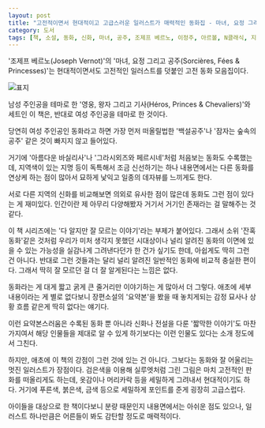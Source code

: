 ```yaml
---
layout: post
title: "고전적이면서 현대적이고 고급스러운 일러스트가 매력적인 동화집 - 마녀, 요정 그리고 공주"
category: 도서
tags: [책, 소설, 동화, 신화, 마녀, 공주, 조제프 베르노, 이정주, 아르볼, N클래식, 지학사, 문화충전, 서평]
---
```


'조제프 베르노(Joseph Vernot)'의
'마녀, 요정 그리고 공주(Sorcières, Fées & Princesses)'는
현대적이면서도 고전적인 일러스트를 덧붙인 고전 동화 모음집이다.

![표지](https://lh3.googleusercontent.com/k5qA4dF62h1WSL0hUHxbsQfzVfUeiKg9g1EwuzLmaHyVYhgK5obOtKhSMd35ANV6oiBSSoCgobSE9Q=s480)

남성 주인공을 테마로 한 '영웅, 왕자 그리고 기사(Héros, Princes & Chevaliers)'와 세트인 이 책은,
반대로 여성 주인공을 테마로 한 것이다.

당연히 여성 주인공인 동화라고 하면 가장 먼저 떠올릴법한
'백설공주'나 '잠자는 숲속의 공주' 같은 것이 빠지지 않고 들어있다.

거기에 '아름다운 바실리사'나 '그라시외즈와 페르시네'처럼 처음보는 동화도 수록했는데,
지역색이 있는 지명 등이 독특해서 조금 신선하기는 하나
내용면에서는 다른 동화를 연상케 하는 점이 많아서 묘하게 낯익고 일종의 데자뷰를 느끼게도 한다.

서로 다른 지역의 신화를 비교해보면 의외로 유사한 점이 많은데
동화도 그런 점이 있다는 게 재미있다.
인간이란 제 아무리 다양해봤자 거기서 거기인 존재라는 걸 말해주는 것 같다.

이 책 시리즈에는 '다 알지만 잘 모르는 이야기'라는 부제가 붙어있다.
그래서 소위 '잔혹 동화'같은 것처럼
우리가 미처 생각지 못했던 시대상이나
널리 알려진 동화의 이면에 있을 수 있는 가능성을 실감나게 그려낸다던가 한 건가 싶기도 한데,
아쉽게도 딱히 그런 건 아니다.
반대로 그런 것들과는 달리 널리 알려진 일반적인 동화에 비교적 충실한 편이다.
그래서 딱히 잘 모르던 걸 더 잘 알게된다는 느낌은 없다.

동화라는 게 대게 짧고 굵게 큰 줄거리만 이야기하는 게 많아서 더 그렇다.
애초에 세부 내용이라는 게 별로 없다보니
장편소설의 '요약본'을 봤을 때 놓치게되는 감정 묘사나 상황 흐름 같은게 딱히 없다는 얘기다.

이런 요약본스러움은 수록된 동화 뿐 아니라 신화나 전설을 다룬 '짧막한 이야기'도 마찬가지여서
해당 인물들을 제대로 알 수 있게 하기보다는
이런 인물도 있다는 소개 정도에서 그친다.

하지만, 애초에 이 책의 강점이 그런 것에 있는 건 아니다.
그보다는 동화와 잘 어울리는 멋진 일러스트가 장점이다.
검은색을 이용해 실루엣처럼 그린 그림은 마치 고전적인 판화를 떠올리게도 하는데,
옷감이나 머리카락 등을 세밀하게 그려내서 현대적이기도 하다.
거기에 푸른색, 붉은색, 금색 등으로 세밀하게 포인트를 준게 굉장히 고급스럽다.

아이들을 대상으로 한 책이다보니 분량 때문인지 내용면에서는 아쉬운 점도 있으나,
일러스트 하나만큼은 어른들이 봐도 감탄할 정도로 매력적이다.
